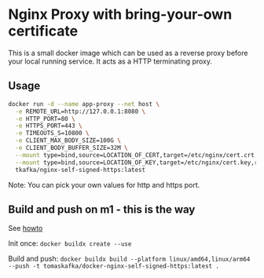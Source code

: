 # Nginx Proxy with bring-your-own certificate

This is a small docker image which can be used as a reverse proxy before your
local running service. It acts as a HTTP terminating proxy.

## Usage

```bash
docker run -d --name app-proxy --net host \
  -e REMOTE_URL=http://127.0.0.1:8080 \
  -e HTTP_PORT=80 \
  -e HTTPS_PORT=443 \
  -e TIMEOUTS_S=10800 \
  -e CLIENT_MAX_BODY_SIZE=100G \
  -e CLIENT_BODY_BUFFER_SIZE=32M \
  --mount type=bind,source=LOCATION_OF_CERT,target=/etc/nginx/cert.crt,readonly \
  --mount type=bind,source=LOCATION_OF_KEY,target=/etc/nginx/cert.key,readonly \
  tkafka/nginx-self-signed-https:latest
```

Note: You can pick your own values for http and https port. 

## Build and push on m1 - this is the way

See [howto](https://blog.jaimyn.dev/how-to-build-multi-architecture-docker-images-on-an-m1-mac/)

Init once:
`docker buildx create --use`

Build and push:
`docker buildx build --platform linux/amd64,linux/arm64 --push -t tomaskafka/docker-nginx-self-signed-https:latest .`